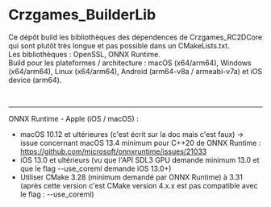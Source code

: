 # Crzgames_BuilderLib

Ce dépôt build les bibliothèques des dépendences de Crzgames_RC2DCore qui sont plutôt très longue et pas possible dans un CMakeLists.txt. <br />
Les bibliothèques : OpenSSL, ONNX Runtime. <br />
Build pour les plateformes / architecture : macOS (x64/arm64), Windows (x64/arm64), Linux (x64/arm64), Android (arm64-v8a / armeabi-v7a) et iOS device (arm64).

<br />

---

ONNX Runtime - Apple (iOS / macOS) :
- macOS 10.12 et ultérieures (c'est écrit sur la doc mais c'est faux) -> issue concernant macOS 13.4 minimum pour C++20 de ONNX Runtime : https://github.com/microsoft/onnxruntime/issues/21033
- iOS 13.0 et ultérieurs (vu que l'API SDL3 GPU demande minimum 13.0 et que le flag --use_coreml demande iOS 13.0+)
- Utiliser CMake 3.28 (minimum demandé par ONNX Runtime) à 3.31 (après cette version c'est CMake version 4.x.x est pas compatible avec le flag : --use_coreml)
